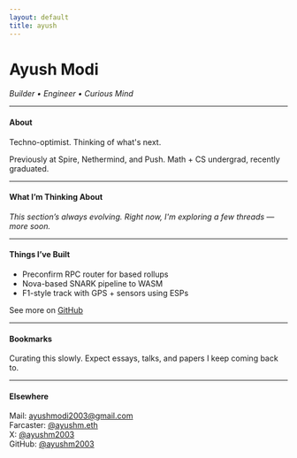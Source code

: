 ```yaml
---
layout: default
title: ayush 
---
```


# **Ayush Modi**  
*Builder • Engineer • Curious Mind*

---

#### About  
Techno-optimist. Thinking of what's next. 

Previously at Spire, Nethermind, and Push.
Math + CS undergrad, recently graduated.

---

#### What I’m Thinking About  
*This section’s always evolving. Right now, I'm exploring a few threads — more soon.*

---

#### Things I’ve Built  
- Preconfirm RPC router for based rollups    
- Nova-based SNARK pipeline to WASM  
- F1-style track with GPS + sensors using ESPs 

See more on [GitHub](https://github.com/ayushm2003)

---

#### Bookmarks  
Curating this slowly. Expect essays, talks, and papers I keep coming back to.

---

#### Elsewhere
Mail: [ayushmodi2003@gmail.com](mailto:ayushmodi2003@gmail.com)  
Farcaster: [@ayushm.eth](https://farcaster.xyz/ayushm.eth)  
X: [@ayushm2003](https://x.com/ayushm2003)  
GitHub: [@ayushm2003](https://github.com/ayushm2003)
